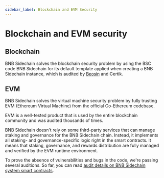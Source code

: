 ```yaml
---
sidebar_label: Blockchain and EVM Security
---
```


# Blockchain and EVM security

## Blockchain

BNB Sidechain solves the blockchain security problem by using the BSC code BNB Sidechain for its default template applied when creating a BNB Sidechain instance, which is audited by [Beosin](https://github.com/Ankr-network/bas-genesis-config/blob/master/audit/2022-04-27-Beosin.pdf) and Certik.

## EVM

BNB Sidechain solves the virtual machine security problem by fully trusting EVM (Ethereum Virtual Machine) from the official Go-Ethereum codebase.

EVM is a well-tested product that is used by the entire blockchain community and was audited thousands of times.

BNB Sidechain doesn't rely on some third-party services that can manage staking and governance for the BNB Sidechain chain. 
Instead, it implements all staking- and governance-specific logic right in the smart contracts. 
It means that staking, governance, and rewards distribution are fully managed and verified by the EVM runtime environment.

To prove the absence of vulnerabilities and bugs in the code, we're passing several auditions.
So far, you can read [audit details on BNB Sidechain system smart contracts](https://assets.ankr.com/bas/system_smart_contracts_security_audit.pdf).
